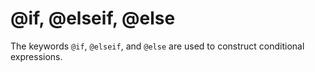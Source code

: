 # @if, @elseif, @else

The keywords `@if`, `@elseif`, and `@else` are used to construct conditional expressions.